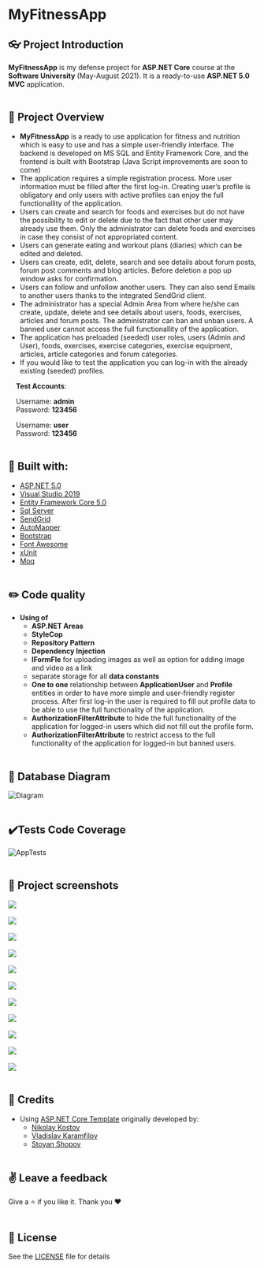 # MyFitnessApp

## :eyeglasses: Project Introduction
**MyFitnessApp** is my defense project for **ASP.NET Core** course at the **Software University** (May-August 2021). It is a ready-to-use **ASP.NET 5.0 MVC** application.
<br/><br/>

## 📝 Project Overview
-	**MyFitnessApp** is a ready to use application for fitness and nutrition which is easy to use and has a simple user-friendly interface. The backend is developed on MS SQL and Entity Framework Core, and the frontend is built with Bootstrap (Java Script improvements are soon to come)
-	The application requires a simple registration process. More user information must be filled after the first log-in. Creating user’s profile is obligatory and only users with active profiles can enjoy the full functionallity of the application. 
-	Users can create and search for foods and exercises but do not have the possibility to edit or delete due to the fact that other user may already use them. Only the administrator can delete foods and exercises in case they consist of not appropriated content.
-	Users can generate eating and workout plans (diaries) which can be edited and deleted.
-	Users can create, edit, delete, search and see details about forum posts, forum post comments and blog articles. Before deletion a pop up window asks for confirmation.
-	Users can follow and unfollow another users. They can also send Emails to another users thanks to the integrated SendGrid client.
-	The administrator has a special Admin Area from where he/she can create, update, delete and see details about users, foods, exercises, articles and forum posts. The administrator can ban and unban users. A banned user cannot access the full functionallity of the application.
-	The application has preloaded (seeded) user roles, users (Admin and User), foods, exercises, exercise categories, exercise equipment, articles, article categories and forum categories.
- If you would like to test the application you can log-in with the already existing (seeded) profiles.

&nbsp;&nbsp;&nbsp;&nbsp;**Test Accounts**:

&nbsp;&nbsp;&nbsp;&nbsp;Username: **admin**  
&nbsp;&nbsp;&nbsp;&nbsp;Password: **123456**  

&nbsp;&nbsp;&nbsp;&nbsp;Username: **user**  
&nbsp;&nbsp;&nbsp;&nbsp;Password: **123456** 
<br/><br/>

## :hammer: Built with:
* [ASP.NET 5.0](https://github.com/dotnet/aspnetcore)
* [Visual Studio 2019](https://github.com/github/VisualStudio)
* [Entity Framework Core 5.0](https://github.com/dotnet/efcore)
* [Sql Server](https://www.microsoft.com/en-us/sql-server/sql-server-downloads)
* [SendGrid](https://github.com/sendgrid)
* [AutoMapper](https://github.com/AutoMapper/AutoMapper)
* [Bootstrap](https://github.com/twbs/bootstrap)
* [Font Awesome](https://fontawesome.com/)
* [xUnit](https://github.com/xunit/xunit)
* [Moq](https://github.com/moq/moq)
<br/><br/>

## :pencil2: Code quality 
- **Using of**
   * **ASP.NET Areas**
   * **StyleCop**
   * **Repository Pattern**
   * **Dependency Injection**
   * **IFormFle** for uploading images as well as option for adding image and video as a link
   * separate storage for all **data constants**
   * **One to one** relationship between **ApplicationUser** and **Profile** entities in order to have more simple and user-friendly register process. After first log-in the user is required to fill out profile data to be able to use the full functionality of the application.
   * **AuthorizationFilterAttribute** to hide the full functionality of the application for logged-in users which did not fill out the profile form.
   * **AuthorizationFilterAttribute** to restrict access to the full functionality of the application for logged-in but banned users.
<br/><br/>

## :wrench: Database Diagram
![Diagram](https://user-images.githubusercontent.com/72765831/128600927-d6c5043c-48e5-43f4-9d87-be343908f97e.jpg)
<br/><br/>

## ✔️Tests Code Coverage
![AppTests](https://user-images.githubusercontent.com/72765831/129061067-66fc4090-32d7-4fa2-a457-0b268c7007b4.png)
<br/><br/>

## 📸 Project screenshots
<kbd><img src="https://github.com/GeorgiGradev/MyFitnessApp/blob/main/MyFitnessApp/AppScreenshots/1.IndexPage.PNG" /></kbd>
<br/><br/>
<kbd><img src="https://github.com/GeorgiGradev/MyFitnessApp/blob/main/MyFitnessApp/AppScreenshots/2.WelcomePage.PNG" /></kbd>
<br/><br/>
<kbd><img src="https://github.com/GeorgiGradev/MyFitnessApp/blob/main/MyFitnessApp/AppScreenshots/3.Profile.PNG" /></kbd>
<br/><br/>
<kbd><img src="https://github.com/GeorgiGradev/MyFitnessApp/blob/main/MyFitnessApp/AppScreenshots/4.AllUsers.PNG" /></kbd>
<br/><br/>
<kbd><img src="https://github.com/GeorgiGradev/MyFitnessApp/blob/main/MyFitnessApp/AppScreenshots/5.AllExercises.PNG" /></kbd>
<br/><br/>
<kbd><img src="https://github.com/GeorgiGradev/MyFitnessApp/blob/main/MyFitnessApp/AppScreenshots/6.%20ExerciseDiary.PNG" /></kbd>
<br/><br/>
<kbd><img src="https://github.com/GeorgiGradev/MyFitnessApp/blob/main/MyFitnessApp/AppScreenshots/7..FoodDiary.PNG" /></kbd>
<br/><br/>
<kbd><img src="https://github.com/GeorgiGradev/MyFitnessApp/blob/main/MyFitnessApp/AppScreenshots/8.Articles.PNG" /></kbd>
<br/><br/>
<kbd><img src="https://github.com/GeorgiGradev/MyFitnessApp/blob/main/MyFitnessApp/AppScreenshots/9.ForumPost.PNG" /></kbd>
<br/><br/>
<kbd><img src="https://github.com/GeorgiGradev/MyFitnessApp/blob/main/MyFitnessApp/AppScreenshots/10.AdminDashBoard.PNG" /></kbd>
<br/><br/>
<kbd><img src="https://github.com/GeorgiGradev/MyFitnessApp/blob/main/MyFitnessApp/AppScreenshots/11..AdminUserArea.PNG" /></kbd>
<br/><br/>

## :handshake: Credits
- Using [ASP.NET Core Template](https://github.com/NikolayIT/ASP.NET-Core-Template) originally developed by:
   * [Nikolay Kostov](https://github.com/NikolayIT)
   * [Vladislav Karamfilov](https://github.com/vladislav-karamfilov)
   * [Stoyan Shopov](https://github.com/StoyanShopov)
<br/><br/>

## :v: Leave a feedback
Give a :star: if you like it.
Thank you ❤️
<br/><br/>

## 📖 License
See the [LICENSE](https://github.com/GeorgiGradev/MyFitnessApp/blob/main/LICENSE) file for details

